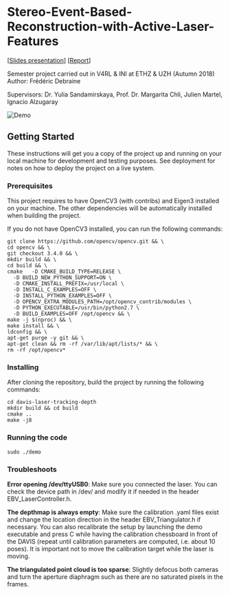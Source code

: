 # Stereo-Event-Based-Reconstruction-with-Active-Laser-Features
[[Slides presentation](https://docs.google.com/presentation/d/1tXoAg83I_oNXGtQD3tcpglnKlZFLjmrbY52141NRQi4/edit?usp=sharing)]
[[Report](https://drive.google.com/file/d/1eHIvLH24uCGfen_UDQDYRRNrPE4c19DG/view?usp=sharing)]


Semester project carried out in V4RL & INI at ETHZ & UZH (Autumn 2018)
Author: Frédéric Debraine

Supervisors:
Dr. Yulia Sandamirskaya,
Prof. Dr. Margarita Chli,
Julien Martel,
Ignacio Alzugaray

![Demo](https://drive.google.com/uc?export=view&id=1EvW5rJT9xDO2pCx4hF6H0edUn1f78MSy)

## Getting Started

These instructions will get you a copy of the project up and running on your local machine for development and testing purposes. See deployment for notes on how to deploy the project on a live system.

### Prerequisites

This project requires to have OpenCV3 (with contribs) and Eigen3 installed on your machine. The other dependencies will be automatically installed when building the project.

If you do not have OpenCV3 installed, you can run the following commands:

```
git clone https://github.com/opencv/opencv.git && \
cd opencv && \
git checkout 3.4.0 && \
mkdir build && \
cd build && \
cmake 	-D CMAKE_BUILD_TYPE=RELEASE \
  -D BUILD_NEW_PYTHON_SUPPORT=ON \
  -D CMAKE_INSTALL_PREFIX=/usr/local \
  -D INSTALL_C_EXAMPLES=OFF \
  -D INSTALL_PYTHON_EXAMPLES=OFF \
  -D OPENCV_EXTRA_MODULES_PATH=/opt/opencv_contrib/modules \
  -D PYTHON_EXECUTABLE=/usr/bin/python2.7 \
  -D BUILD_EXAMPLES=OFF /opt/opencv && \
make -j $(nproc) && \
make install && \
ldconfig && \
apt-get purge -y git && \
apt-get clean && rm -rf /var/lib/apt/lists/* && \
rm -rf /opt/opencv*
```

### Installing

After cloning the repository, build the project by running the following commands:

```
cd davis-laser-tracking-depth
mkdir build && cd build
cmake ..
make -j8
```

### Running the code

```
sudo ./demo
```

### Troubleshoots

**Error opening /dev/ttyUSB0**: Make sure you connected the laser. You can check the device path in /dev/ and modify it if needed in the header EBV_LaserController.h.

**The depthmap is always empty**: Make sure the calibration .yaml files exist and change the location direction in the header EBV_Triangulator.h if necessary. You can also recalibrate the setup by launching the demo executable and press C  while having the calibration chessboard in front of the DAVIS (repeat until calibration parameters are computed, i.e. about 10 poses). It is important not to move the calibration target while the laser is moving. 

**The triangulated point cloud is too sparse**: Slightly defocus both cameras and turn the aperture diaphragm such as there are no saturated pixels in the frames. 
